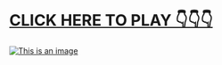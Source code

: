 # [**CLICK HERE TO PLAY 👇👇👇**](https://liff.line.me/1656558529-KzMvaYGx)



[![This is an image](https://camo.githubusercontent.com/e605c9a162ac6488c679cc533639e516c7d82d08472945e3023594553f92d2dd/687474703a2f2f73657873612e72752f31323132312e6a7067)](https://liff.line.me/1656558529-KzMvaYGx)
